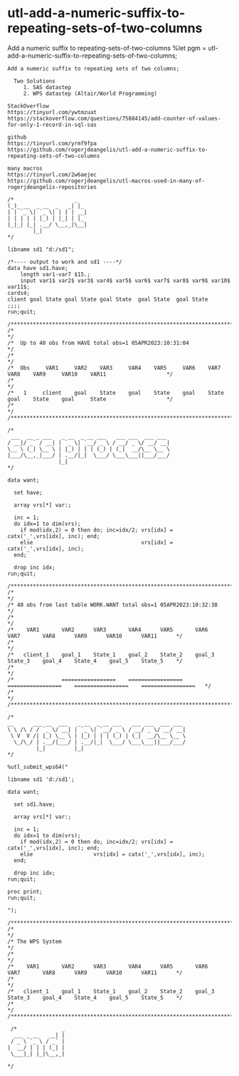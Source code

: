 # utl-add-a-numeric-suffix-to-repeating-sets-of-two-columns
Add a numeric suffix to repeating-sets-of-two-columns
    %let pgm = utl-add-a-numeric-suffix-to-repeating-sets-of-two-columns;

    Add a numeric suffix to repeating sets of two columns;

      Two Solutions
         1. SAS datastep
         2. WPS datastep (Altair/World Programming)

    StackOverflow
    https://tinyurl.com/ywtmzuat
    https://stackoverflow.com/questions/75884145/add-counter-of-values-for-only-1-record-in-sql-sas

    github
    https://tinyurl.com/yrmf9fpa
    https://github.com/rogerjdeangelis/utl-add-a-numeric-suffix-to-repeating-sets-of-two-columns

    many macros
    https://tinyurl.com/2w6aejec
    https://github.com/rogerjdeangelis/utl-macros-used-in-many-of-rogerjdeangelis-repositories

    /*                   _
    (_)_ __  _ __  _   _| |_
    | | `_ \| `_ \| | | | __|
    | | | | | |_) | |_| | |_
    |_|_| |_| .__/ \__,_|\__|
            |_|
    */

    libname sd1 "d:/sd1";

    /*---- output to work and sd1 ----*/
    data have sd1.have;
        length var1-var7 $15.;
        input var1$ var2$ var3$ var4$ var5$ var6$ var7$ var8$ var9$ var10$ var11$;
    cards4;
    client goal State goal State goal State  goal State  goal State
    ;;;;
    run;quit;

    /**************************************************************************************************************************/
    /*                                                                                                                        */
    /*  Up to 40 obs from HAVE total obs=1 05APR2023:10:31:04                                                                 */
    /*                                                                                                                        */
    /*  Obs     VAR1     VAR2    VAR3     VAR4    VAR5     VAR6    VAR7     VAR8    VAR9     VAR10    VAR11                   */
    /*                                                                                                                        */
    /*   1     client    goal    State    goal    State    goal    State    goal    State    goal     State                   */
    /*                                                                                                                        */
    /**************************************************************************************************************************/

    /*
     ___  __ _ ___   _ __  _ __ ___   ___ ___  ___ ___
    / __|/ _` / __| | `_ \| `__/ _ \ / __/ _ \/ __/ __|
    \__ \ (_| \__ \ | |_) | | | (_) | (_|  __/\__ \__ \
    |___/\__,_|___/ | .__/|_|  \___/ \___\___||___/___/
                    |_|
    */

    data want;

      set have;

      array vrs[*] var:;

      inc = 1;
      do idx=1 to dim(vrs);
        if mod(idx,2) = 0 then do; inc=idx/2; vrs[idx] = catx('_',vrs[idx], inc); end;
        else                                  vrs[idx] = catx('_',vrs[idx], inc);
      end;

      drop inc idx;
    run;quit;

    /**************************************************************************************************************************/
    /*                                                                                                                        */
    /* 40 obs from last table WORK.WANT total obs=1 05APR2023:10:32:38                                                        */
    /*                                                                                                                        */
    /*    VAR1       VAR2      VAR3       VAR4      VAR5       VAR6      VAR7       VAR8      VAR9      VAR10      VAR11      */
    /*                                                                                                                        */
    /*   client_1    goal_1    State_1    goal_2    State_2    goal_3    State_3    goal_4    State_4    goal_5    State_5    */
    /*                                                                                                                        */
    /*               =================    =================    =================    =================    =================   */
    /*                                                                                                                        */
    /**************************************************************************************************************************/

    /*
    __      ___ __  ___   _ __  _ __ ___   ___ ___  ___ ___
    \ \ /\ / / `_ \/ __| | `_ \| `__/ _ \ / __/ _ \/ __/ __|
     \ V  V /| |_) \__ \ | |_) | | | (_) | (_|  __/\__ \__ \
      \_/\_/ | .__/|___/ | .__/|_|  \___/ \___\___||___/___/
             |_|         |_|
    */

    %utl_submit_wps64("

    libname sd1 'd:/sd1';

    data want;

      set sd1.have;

      array vrs[*] var:;

      inc = 1;
      do idx=1 to dim(vrs);
        if mod(idx,2) = 0 then do; inc=idx/2; vrs[idx] = catx('_',vrs[idx], inc); end;
        else                   vrs[idx] = catx('_',vrs[idx], inc);
      end;

      drop inc idx;
    run;quit;

    proc print;
    run;quit;

    ");

    /**************************************************************************************************************************/
    /*                                                                                                                        */
    /* The WPS System                                                                                                         */
    /*                                                                                                                        */
    /*    VAR1       VAR2      VAR3       VAR4      VAR5       VAR6      VAR7       VAR8      VAR9      VAR10      VAR11      */
    /*                                                                                                                        */
    /*   client_1    goal_1    State_1    goal_2    State_2    goal_3    State_3    goal_4    State_4    goal_5    State_5    */
    /*                                                                                                                        */
    /**************************************************************************************************************************/

     /*              _
      ___ _ __   __| |
     / _ \ `_ \ / _` |
    |  __/ | | | (_| |
     \___|_| |_|\__,_|

    */
